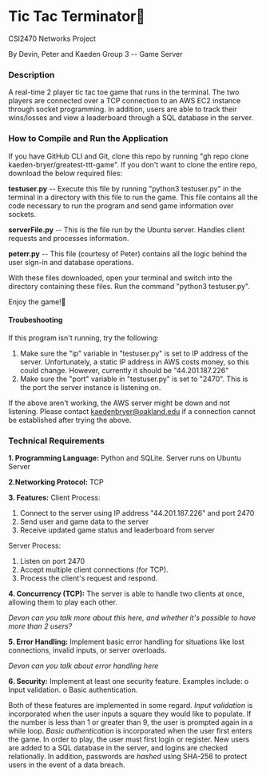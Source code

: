 # Tic Tac Terminator🤖
CSI2470 Networks Project

By Devin, Peter and Kaeden
Group 3 -- Game Server

### Description
A real-time 2 player tic tac toe game that runs in the terminal. The two players are connected over a TCP connection to an AWS EC2 instance through socket programming. In addition, users are able to track their wins/losses and view a leaderboard through a SQL database in the server. 

### How to Compile and Run the Application 
If you have GitHub CLI and Git, clone this repo by running "gh repo clone kaeden-bryer/greatest-ttt-game". If you don't want to clone the entire repo, download the below required files: 

**testuser.py** -- Execute this file by running "python3 testuser.py" in the terminal in a directory with this file to run the game. This file contains all the code necessary to run the program and send game information over sockets.

**serverFile.py** -- This is the file run by the Ubuntu server. Handles client requests and processes information.

**peterr.py** -- This file (courtesy of Peter) contains all the logic behind the user sign-in and database operations.

With these files downloaded, open your terminal and switch into the directory containing these files. Run the command "python3 testuser.py".

Enjoy the game!🎉


#### Troubeshooting
If this program isn't running, try the following:

1. Make sure the "ip" variable in "testuser.py" is set to IP address of the server. Unfortunately, a static IP address in AWS costs money, so this could change. However, currently it should be "44.201.187.226"
2. Make sure the "port" variable in "testuser.py" is set to "2470". This is the port the server instance is listening on.

If the above aren't working, the AWS server might be down and not listening. Please contact kaedenbryer@oakland.edu if a connection cannot be established after trying the above.

### Technical Requirements

**1. Programming Language:** 
Python and SQLite. Server runs on Ubuntu Server

**2.Networking Protocol:**
TCP

**3. Features:**
Client Process:
1. Connect to the server using IP address "44.201.187.226" and port 2470
2. Send user and game data to the server
3. Receive updated game status and leaderboard from server

Server Process:
1. Listen on port 2470
2. Accept multiple client connections (for TCP).
3. Process the client's request and respond.

**4. Concurrency (TCP):**
The server is able to handle two clients at once, allowing them to play each other.

*Devon can you talk more about this here, and whether it's possible to have more than 2 users?*

**5. Error Handling:**
Implement basic error handling for situations like lost connections,
invalid inputs, or server overloads.

*Devon can you talk about error handling here*

**6. Security:**
Implement at least one security feature. Examples include:
o Input validation.
o Basic authentication.

Both of these features are implemented in some regard. *Input validation* is incorporated when the user inputs a square they would like to populate. If the number is less than 1 or greater than 9, the user is prompted again in a while loop. *Basic authentication* is incorporated when the user first enters the game. In order to play, the user must first login or register. New users are added to a SQL database in the server, and logins are checked relationally. In addition, passwords are *hashed* using SHA-256 to protect users in the event of a data breach.
